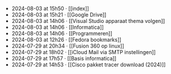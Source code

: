 - 2024-08-03 at 15h50 · [[index]]
- 2024-08-03 at 15h21 · [[Google Drive]]
- 2024-08-03 at 14h06 · [[Visual Studio apparaat thema volgen]]
- 2024-08-03 at 14h06 · [[Informatica]]
- 2024-08-03 at 14h06 · [[Programmeren]]
- 2024-08-03 at 12h26 · [[Fedora bookmarks]]
- 2024-07-29 at 20h34 · [[Fusion 360 op linux]]
- 2024-07-29 at 18h02 · [[iCloud Mail via SMTP instellingen]]
- 2024-07-29 at 17h57 · [[Basis informatica]]
- 2024-07-29 at 14h53 · [[Cisco pakket tracer download (2024)]]
